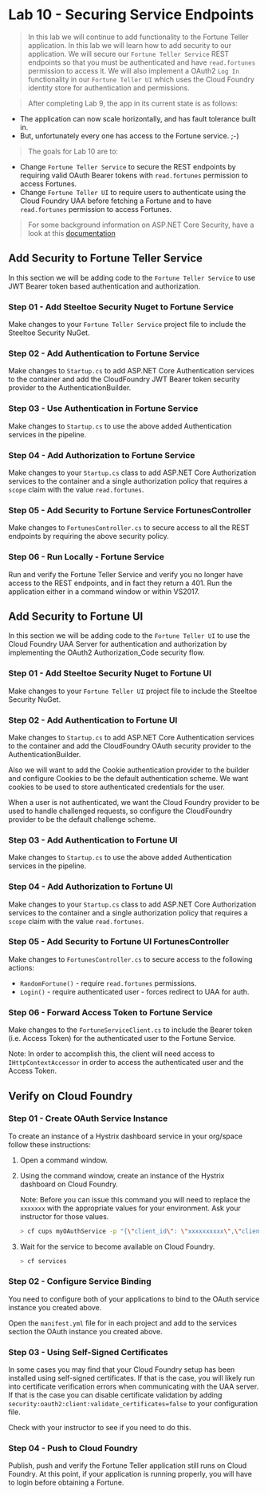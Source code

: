 # Lab 10 - Securing Service Endpoints

>In this lab we will continue to add functionality to the Fortune Teller application. In this lab we will learn how to add security to our application. We will secure our `Fortune Teller Service` REST endpoints so that you must be authenticated and have `read.fortunes` permission to access it.  We will also implement a OAuth2 `Log In` functionality in our `Fortune Teller UI` which uses the Cloud Foundry identity store for authentication and permissions.

>After completing Lab 9, the app in its current state is as follows:

* The application can now scale horizontally, and has fault tolerance built in.
* But, unfortunately every one has access to the Fortune service. ;-)

>The goals for Lab 10 are to:

* Change `Fortune Teller Service` to secure the REST endpoints by requiring valid OAuth Bearer tokens with `read.fortunes` permission to access Fortunes.
* Change `Fortune Teller UI` to require users to authenticate using the Cloud Foundry UAA before fetching a Fortune and to have `read.fortunes` permission to access Fortunes.

>For some background information on ASP.NET Core Security, have a look at this [documentation](https://docs.microsoft.com/en-us/aspnet/core/security/)

## Add Security to Fortune Teller Service

In this section we will be adding code to the `Fortune Teller Service` to use JWT Bearer token based authentication and authorization.

### Step 01 - Add Steeltoe Security Nuget to Fortune Service

Make changes to your `Fortune Teller Service` project file to include the Steeltoe Security NuGet.

### Step 02 - Add Authentication to Fortune Service

Make changes to `Startup.cs` to add ASP.NET Core Authentication services to the container and add the CloudFoundry JWT Bearer token security provider to the AuthenticationBuilder.

### Step 03 - Use Authentication in Fortune Service

Make changes to `Startup.cs` to use the above added Authentication services in the pipeline.

### Step 04 - Add Authorization to Fortune Service

Make changes to your `Startup.cs` class to add ASP.NET Core Authorization services to the container and a single authorization policy that requires a `scope` claim with the value `read.fortunes`.

### Step 05 - Add Security to Fortune Service FortunesController

Make changes to `FortunesController.cs` to secure access to all the REST endpoints by requiring the above security policy.

### Step 06 - Run Locally - Fortune Service

Run and verify the Fortune Teller Service and verify you no longer have access to the REST endpoints, and in fact they return a 401. Run the application either in a command window or within VS2017.

## Add Security to Fortune UI

In this section we will be adding code to the `Fortune Teller UI` to use the Cloud Foundry UAA Server for authentication and authorization by implementing the OAuth2 Authorization_Code security flow.

### Step 01 - Add Steeltoe Security Nuget to Fortune UI

Make changes to your `Fortune Teller UI` project file to include the Steeltoe Security NuGet.

### Step 02 - Add Authentication to Fortune UI

Make changes to `Startup.cs` to add ASP.NET Core Authentication services to the container and add the CloudFoundry OAuth security provider to the AuthenticationBuilder.

Also we will want to add the Cookie authentication provider to the builder and configure Cookies to be the default authentication scheme. We want cookies to be used to store authenticated credentials for the user.

When a user is not authenticated, we want the Cloud Foundry provider to be used to handle challenged requests, so configure the CloudFoundry provider to be the default challenge scheme.

### Step 03 - Add Authentication to Fortune UI

Make changes to `Startup.cs` to use the above added Authentication services in the pipeline.

### Step 04 - Add Authorization to Fortune UI

Make changes to your `Startup.cs` class to add ASP.NET Core Authorization services to the container and a single authorization policy that requires a `scope` claim with the value `read.fortunes`.

### Step 05 - Add Security to Fortune UI FortunesController

Make changes to `FortunesController.cs` to secure access to the following actions:

* `RandomFortune()` - require `read.fortunes` permissions.
* `Login()` - require authenticated user - forces redirect to UAA for auth.

### Step 06 - Forward Access Token to Fortune Service

Make changes to the `FortuneServiceClient.cs` to include the Bearer token (i.e. Access Token) for the authenticated user to the Fortune Service.

Note: In order to accomplish this, the client will need access to `IHttpContextAccessor` in order to access the authenticated user and the Access Token.

## Verify on Cloud Foundry

### Step 01 - Create OAuth Service Instance

To create an instance of a Hystrix dashboard service in your org/space follow these instructions:

1. Open a command window.

1. Using the command window, create an instance of the Hystrix dashboard on Cloud Foundry.

   Note: Before you can issue this command you will need to replace the `xxxxxxx` with the appropriate values for your environment.  Ask your instructor for those values.

   ```bash
   > cf cups myOAuthService -p "{\"client_id\": \"xxxxxxxxxx\",\"client_secret\": \"xxxxxxxxxx\",\"uri\": \"uaa://login.xxxxx.xxxxx.com\"}"
   ```

1. Wait for the service to become available on Cloud Foundry.

   ```bash
   > cf services
   ```

### Step 02 - Configure Service Binding

You need to configure both of your applications to bind to the OAuth service instance you created above.

Open the `manifest.yml` file for in each project and add to the services section the OAuth instance you created above.

### Step 03 - Using Self-Signed Certificates

In some cases you may find that your Cloud Foundry setup has been installed using self-signed certificates. If that is the case, you will likely run into certificate verification errors when communicating with the UAA server. If that is the case you can disable certificate validation by adding `security:oauth2:client:validate_certificates=false` to your configuration file.

Check with your instructor to see if you need to do this.

### Step 04 - Push to Cloud Foundry

Publish, push and verify the Fortune Teller application still runs on Cloud Foundry. At this point, if your application is running properly, you will have to login before obtaining a Fortune.
